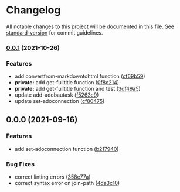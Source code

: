 # Changelog

All notable changes to this project will be documented in this file. See [standard-version](https://github.com/conventional-changelog/standard-version) for commit guidelines.

### [0.0.1](https://github.com/manx0mef0e/adobautaskgen/compare/v0.0.0...v0.0.1) (2021-10-26)


### Features

* add convertfrom-markdowntohtml function ([cf69b59](https://github.com/manx0mef0e/adobautaskgen/commits/cf69b59b3d9c4c2d7243462cec0b467e82de0af2))
* **private:** add get-fulltitle function ([0f8c214](https://github.com/manx0mef0e/adobautaskgen/commits/0f8c21492a47e44045366b5ef71c28f41f9e7eba))
* **private:** add get-fulltitle function and test ([3df49a5](https://github.com/manx0mef0e/adobautaskgen/commits/3df49a5122356a098edfb8bd9d0ad60cb6242afc))
* update add-adobautask ([f5263c9](https://github.com/manx0mef0e/adobautaskgen/commits/f5263c94b9b3c50aa4b2a4e25e3cfc686eb99eb3))
* update set-adoconnection ([cf80475](https://github.com/manx0mef0e/adobautaskgen/commits/cf804758be41df31f771eeb1d04ed0f7c3da9d9c))

## 0.0.0 (2021-09-16)


### Features

* add set-adoconnection function ([b217940](https://github.com/manx0mef0e/adobautaskgen/commit/b217940dfc3607a51e1c73ca62ec4b34e62c2704))


### Bug Fixes

* correct linting errors ([358e77a](https://github.com/manx0mef0e/adobautaskgen/commit/358e77a0a564191a9182f5ac6b8330e8820e8230))
* correct syntax error on join-path ([4da3c10](https://github.com/manx0mef0e/adobautaskgen/commit/4da3c104d0ffb22a539bcaa19f7ffb676173434f))
